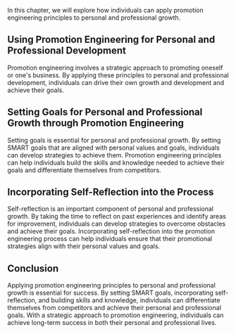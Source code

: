 
In this chapter, we will explore how individuals can apply promotion engineering principles to personal and professional growth.

Using Promotion Engineering for Personal and Professional Development
---------------------------------------------------------------------

Promotion engineering involves a strategic approach to promoting oneself or one's business. By applying these principles to personal and professional development, individuals can drive their own growth and development and achieve their goals.

Setting Goals for Personal and Professional Growth through Promotion Engineering
--------------------------------------------------------------------------------

Setting goals is essential for personal and professional growth. By setting SMART goals that are aligned with personal values and goals, individuals can develop strategies to achieve them. Promotion engineering principles can help individuals build the skills and knowledge needed to achieve their goals and differentiate themselves from competitors.

Incorporating Self-Reflection into the Process
----------------------------------------------

Self-reflection is an important component of personal and professional growth. By taking the time to reflect on past experiences and identify areas for improvement, individuals can develop strategies to overcome obstacles and achieve their goals. Incorporating self-reflection into the promotion engineering process can help individuals ensure that their promotional strategies align with their personal values and goals.

Conclusion
----------

Applying promotion engineering principles to personal and professional growth is essential for success. By setting SMART goals, incorporating self-reflection, and building skills and knowledge, individuals can differentiate themselves from competitors and achieve their personal and professional goals. With a strategic approach to promotion engineering, individuals can achieve long-term success in both their personal and professional lives.
